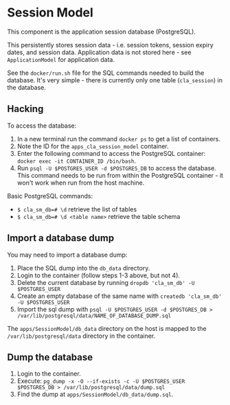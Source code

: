 # Session Model

This component is the application session database (PostgreSQL).

This persistently stores session data - i.e. session tokens, session expiry dates, and session data. Application data is not stored here - see `ApplicationModel` for application data.

See the `docker/run.sh` file for the SQL commands needed to build the database. It's very simple - there is currently only one table (`cla_session`) in the database.

## Hacking

To access the database:

1. In a new terminal run the command `docker ps` to get a list of containers.
2. Note the ID for the `apps_cla_session_model` container.
3. Enter the following command to access the PostgreSQL container: `docker exec -it CONTAINER_ID /bin/bash`.
4. Run `psql -U $POSTGRES_USER -d $POSTGRES_DB` to access the database. This command needs to be run from within the PostgreSQL container - it won't work when run from the host machine.

Basic PostgreSQL commands:

- `$ cla_sm_db=# \d` retrieve the list of tables
- `$ cla_sm_db=# \d <table name>` retrieve the table schema

## Import a database dump

You may need to import a database dump:

1. Place the SQL dump into the `db_data` directory.
2. Login to the container (follow steps 1-3 above, but not 4).
3. Delete the current database by running `dropdb 'cla_sm_db' -U $POSTGRES_USER`
4. Create an empty database of the same name with `createdb 'cla_sm_db' -U $POSTGRES_USER`
5. Import the sql dump with `psql -U $POSTGRES_USER -d $POSTGRES_DB > /var/lib/postgresql/data/NAME_OF_DATABASE_DUMP.sql`

The `apps/SessionModel/db_data` directory on the host is mapped to the `/var/lib/postgresql/data` directory in the container.

## Dump the database

1. Login to the container.
2. Execute: `pg_dump -x -O --if-exists -c -U $POSTGRES_USER $POSTGRES_DB > /var/lib/postgresql/data/dump.sql`
3. Find the dump at `apps/SessionModel/db_data/dump.sql`.

